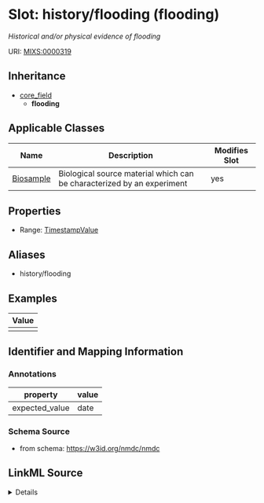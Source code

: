 # Slot: history/flooding (flooding)


_Historical and/or physical evidence of flooding_



URI: [MIXS:0000319](https://w3id.org/mixs/0000319)




## Inheritance

* [core_field](core_field.md)
    * **flooding**





## Applicable Classes

| Name | Description | Modifies Slot |
| --- | --- | --- |
[Biosample](Biosample.md) | Biological source material which can be characterized by an experiment |  yes  |







## Properties

* Range: [TimestampValue](TimestampValue.md)



## Aliases


* history/flooding




## Examples

| Value |
| --- |
|  |

## Identifier and Mapping Information





### Annotations

| property | value |
| --- | --- |
| expected_value | date || occurrence | 1 |



### Schema Source


* from schema: https://w3id.org/nmdc/nmdc




## LinkML Source

<details>
```yaml
name: flooding
annotations:
  expected_value:
    tag: expected_value
    value: date
  occurrence:
    tag: occurrence
    value: '1'
description: Historical and/or physical evidence of flooding
title: history/flooding
examples:
- value: ''
from_schema: https://w3id.org/nmdc/nmdc
aliases:
- history/flooding
rank: 1000
is_a: core field
slot_uri: MIXS:0000319
multivalued: false
alias: flooding
domain_of:
- Biosample
range: TimestampValue

```
</details>